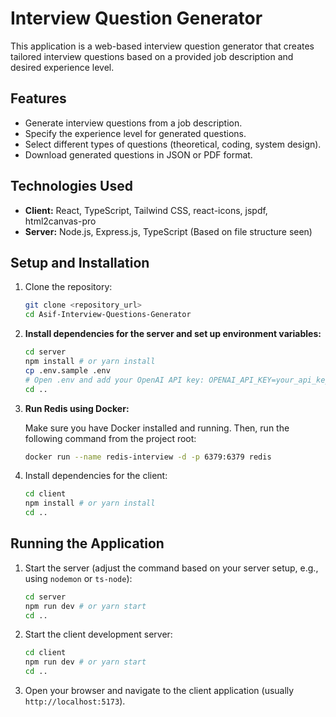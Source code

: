 # Interview Question Generator

This application is a web-based interview question generator that creates tailored interview questions based on a provided job description and desired experience level.

## Features

- Generate interview questions from a job description.
- Specify the experience level for generated questions.
- Select different types of questions (theoretical, coding, system design).
- Download generated questions in JSON or PDF format.

## Technologies Used

- **Client:** React, TypeScript, Tailwind CSS, react-icons, jspdf, html2canvas-pro
- **Server:** Node.js, Express.js, TypeScript (Based on file structure seen)

## Setup and Installation

1.  Clone the repository:

    ```bash
    git clone <repository_url>
    cd Asif-Interview-Questions-Generator
    ```

2.  **Install dependencies for the server and set up environment variables:**

    ```bash
    cd server
    npm install # or yarn install
    cp .env.sample .env
    # Open .env and add your OpenAI API key: OPENAI_API_KEY=your_api_key
    cd ..
    ```

3.  **Run Redis using Docker:**

    Make sure you have Docker installed and running. Then, run the following command from the project root:

    ```bash
    docker run --name redis-interview -d -p 6379:6379 redis
    ```

4.  Install dependencies for the client:

    ```bash
    cd client
    npm install # or yarn install
    cd ..
    ```

## Running the Application

1.  Start the server (adjust the command based on your server setup, e.g., using `nodemon` or `ts-node`):

    ```bash
    cd server
    npm run dev # or yarn start
    cd ..
    ```

2.  Start the client development server:

    ```bash
    cd client
    npm run dev # or yarn start
    cd ..
    ```

3.  Open your browser and navigate to the client application (usually `http://localhost:5173`).

